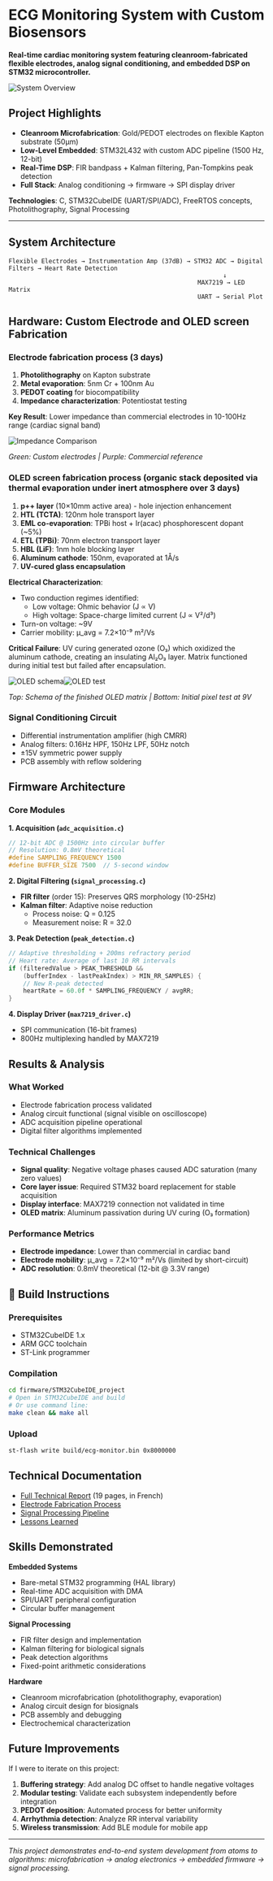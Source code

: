 # ECG Monitoring System with Custom Biosensors

**Real-time cardiac monitoring system featuring cleanroom-fabricated flexible electrodes, analog signal conditioning, and embedded DSP on STM32 microcontroller.**

![System Overview](media/system-overview.png)

## Project Highlights

- **Cleanroom Microfabrication**: Gold/PEDOT electrodes on flexible Kapton substrate (50μm)
- **Low-Level Embedded**: STM32L432 with custom ADC pipeline (1500 Hz, 12-bit)
- **Real-Time DSP**: FIR bandpass + Kalman filtering, Pan-Tompkins peak detection
- **Full Stack**: Analog conditioning → firmware → SPI display driver

**Technologies**: C, STM32CubeIDE (UART/SPI/ADC), FreeRTOS concepts, Photolithography, Signal Processing

---

## System Architecture
```
Flexible Electrodes → Instrumentation Amp (37dB) → STM32 ADC → Digital Filters → Heart Rate Detection
                                                           ↓
                                                    MAX7219 → LED Matrix
                                                    UART → Serial Plot
```

## Hardware: Custom Electrode and OLED screen Fabrication

### Electrode fabrication process (3 days)
1. **Photolithography** on Kapton substrate
2. **Metal evaporation**: 5nm Cr + 100nm Au
3. **PEDOT coating** for biocompatibility
4. **Impedance characterization**: Potentiostat testing

**Key Result**: Lower impedance than commercial electrodes in 10-100Hz range (cardiac signal band)

![Impedance Comparison](hardware/electrodes/impedance-results/impedance-plot.png)

*Green: Custom electrodes | Purple: Commercial reference*

### OLED screen fabrication process (organic stack deposited via thermal evaporation under inert atmosphere over 3 days)
1. **p++ layer** (10×10mm active area) - hole injection enhancement
2. **HTL (TCTA)**: 120nm hole transport layer
3. **EML co-evaporation**: TPBi host + Ir(acac) phosphorescent dopant (~5%)
4. **ETL (TPBi)**: 70nm electron transport layer  
5. **HBL (LiF)**: 1nm hole blocking layer
6. **Aluminum cathode**: 150nm, evaporated at 1Å/s
7. **UV-cured glass encapsulation**

**Electrical Characterization**:
- Two conduction regimes identified:
  - Low voltage: Ohmic behavior (J ∝ V)
  - High voltage: Space-charge limited current (J ∝ V²/d³)
- Turn-on voltage: ~9V
- Carrier mobility: μ_avg = 7.2×10⁻⁹ m²/Vs

**Critical Failure**: UV curing generated ozone (O₃) which oxidized the aluminum cathode, creating an insulating Al₂O₃ layer. Matrix functioned during initial test but failed after encapsulation.

![OLED schema](hardware/oled-matrix/oled-schema.png)![OLED test](hardware/oled-matrix/oled-test.png)

*Top: Schema of the finished OLED matrix | Bottom: Initial pixel test at 9V*

### Signal Conditioning Circuit
- Differential instrumentation amplifier (high CMRR)
- Analog filters: 0.16Hz HPF, 150Hz LPF, 50Hz notch
- ±15V symmetric power supply
- PCB assembly with reflow soldering

## Firmware Architecture

### Core Modules

**1. Acquisition (`adc_acquisition.c`)**
```c
// 12-bit ADC @ 1500Hz into circular buffer
// Resolution: 0.8mV theoretical
#define SAMPLING_FREQUENCY 1500
#define BUFFER_SIZE 7500  // 5-second window
```

**2. Digital Filtering (`signal_processing.c`)**
- **FIR filter** (order 15): Preserves QRS morphology (10-25Hz)
- **Kalman filter**: Adaptive noise reduction
  - Process noise: Q = 0.125
  - Measurement noise: R = 32.0

**3. Peak Detection (`peak_detection.c`)**
```c
// Adaptive thresholding + 200ms refractory period
// Heart rate: Average of last 10 RR intervals
if (filteredValue > PEAK_THRESHOLD && 
    (bufferIndex - lastPeakIndex) > MIN_RR_SAMPLES) {
    // New R-peak detected
    heartRate = 60.0f * SAMPLING_FREQUENCY / avgRR;
}
```

**4. Display Driver (`max7219_driver.c`)**
- SPI communication (16-bit frames)
- 800Hz multiplexing handled by MAX7219

## Results & Analysis

### What Worked
 - Electrode fabrication process validated  
 - Analog circuit functional (signal visible on oscilloscope)  
 - ADC acquisition pipeline operational  
 - Digital filter algorithms implemented  

### Technical Challenges
 - **Signal quality**: Negative voltage phases caused ADC saturation (many zero values)  
 - **Core layer issue**: Required STM32 board replacement for stable acquisition  
 - **Display interface**: MAX7219 connection not validated in time  
 - **OLED matrix**: Aluminum passivation during UV curing (O₃ formation)

### Performance Metrics
- **Electrode impedance**: Lower than commercial in cardiac band
- **Electrode mobility**: μ_avg = 7.2×10⁻⁹ m²/Vs (limited by short-circuit)
- **ADC resolution**: 0.8mV theoretical (12-bit @ 3.3V range)

## 🔧 Build Instructions

### Prerequisites
- STM32CubeIDE 1.x
- ARM GCC toolchain
- ST-Link programmer

### Compilation
```bash
cd firmware/STM32CubeIDE_project
# Open in STM32CubeIDE and build
# Or use command line:
make clean && make all
```

### Upload
```bash
st-flash write build/ecg-monitor.bin 0x8000000
```

## Technical Documentation

- [Full Technical Report](docs/full-report.pdf) (19 pages, in French)
- [Electrode Fabrication Process](hardware/electrodes/fabrication-process.md)
- [Signal Processing Pipeline](docs/signal-processing-details.md)
- [Lessons Learned](docs/lessons-learned.md)

## Skills Demonstrated

**Embedded Systems**
- Bare-metal STM32 programming (HAL library)
- Real-time ADC acquisition with DMA
- SPI/UART peripheral configuration
- Circular buffer management

**Signal Processing**
- FIR filter design and implementation
- Kalman filtering for biological signals
- Peak detection algorithms
- Fixed-point arithmetic considerations

**Hardware**
- Cleanroom microfabrication (photolithography, evaporation)
- Analog circuit design for biosignals
- PCB assembly and debugging
- Electrochemical characterization

## Future Improvements

If I were to iterate on this project:
1. **Buffering strategy**: Add analog DC offset to handle negative voltages
2. **Modular testing**: Validate each subsystem independently before integration
3. **PEDOT deposition**: Automated process for better uniformity
4. **Arrhythmia detection**: Analyze RR interval variability
5. **Wireless transmission**: Add BLE module for mobile app

---

*This project demonstrates end-to-end system development from atoms to algorithms: microfabrication → analog electronics → embedded firmware → signal processing.*
